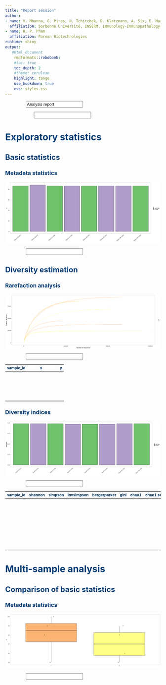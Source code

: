 ```yaml
---
title: "Report session"
author:
- name: V. Mhanna, G. Pires, N. Tchitchek, D. Klatzmann, A. Six, E. Mariotti-Ferrandiz
  affiliation: Sorbonne Université, INSERM, Immunology-Immunopathology-Immunotherapy (i3), Paris, France
- name: H. P. Pham
  affiliation: Parean Biotechnologies
runtime: shiny  
output: 
   #html_document
    rmdformats::robobook:
    #toc: true
    toc_depth: 2
    #theme: cerulean
    highlight: tango
    use_bookdown: true
    css: styles.css
---
```


<style type="text/css">
<!-- div#TOC li { -->
<!--     list-style:none; -->
<!--     background-image:none; -->
<!--     background-repeat:none; -->
<!--     background-position:0;  -->
<!-- } -->
 .book .book-body .page-inner  { 
    max-width: 1400px; 
 <!-- width: 120%;  -->
 } 
 .column-left {
  float: left;
  width: 49.7%;
}
.column-right{
 float: right;
  width: 49.7%;
}
.col2 {
    columns: 2 200px;         /* number of columns and width in pixels*/
    -webkit-columns: 2 200px; /* chrome, safari */
    -moz-columns: 2 200px;    /* firefox */
  }
h1 {
  color: #033c73;
   font-size: 30px;
}
h1.title {
  color: #033c73;
}
h2 {
  color: #033c73;
  font-size: 24px;
}
h3 {
   color: #033c73;
   font-size: 18px;
}
h4 {
   color: #022f5a;
}
h5 {
  color: #033c73;
}
h6 {
   color: #033c73;
}
body{ 
  font-size: 14px;
}
p.caption {
  font-size: 0.9em;
  font-style: italic;
  color: grey;
  margin-right: 10%;
  margin-left: 10%;  
  text-align: justify;
} 
#renderedReport p{
  color: white;
}

</style>




<!--html_preserve--><body style="color: white;">
<p style="color: white;">
<div class="form-group shiny-input-container">
<label class="control-label" id="title-label" for="title">Enter title</label>
<input id="title" type="text" class="form-control" value="Analysis report"/>
</div>
</p>
</body><!--/html_preserve-->


<!--html_preserve--><body style="color: white;">
<p style="color: white;">
<div class="form-group shiny-input-container">
<label class="control-label" id="authors-label" for="authors">Enter authors</label>
<input id="authors" type="text" class="form-control" value=""/>
</div>
</p>
</body><!--/html_preserve-->



























































# Exploratory statistics


## Basic statistics


### Metadata statistics

<img src="figure/metadata stats-1.png" alt="plot of chunk metadata stats" style="display: block; margin: auto;" />

<!--html_preserve--><body style="color: white;">
<p style="color: white;">
<div class="form-group shiny-input-container">
<label class="control-label" id="metadatastatsText-label" for="metadatastatsText">Enter text</label>
<input id="metadatastatsText" type="text" class="form-control" value=""/>
</div>
</p>
</body><!--/html_preserve-->









## Diversity estimation 

### Rarefaction analysis

<img src="figure/rarefaction-1.png" alt="plot of chunk rarefaction" style="display: block; margin: auto;" />

<!--html_preserve--><body style="color: white;">
<p style="color: white;">
<div class="form-group shiny-input-container">
<label class="control-label" id="rarefactionText-label" for="rarefactionText">Enter text</label>
<input id="rarefactionText" type="text" class="form-control" value=""/>
</div>
</p>
</body><!--/html_preserve-->


<table class="table" style="font-size: 10px; width: auto !important; margin-left: auto; margin-right: auto;">
 <thead>
  <tr>
   <th style="text-align:left;color: #022f5a !important;font-size: 12px;"> sample_id </th>
   <th style="text-align:right;color: #022f5a !important;font-size: 12px;"> x </th>
   <th style="text-align:right;color: #022f5a !important;font-size: 12px;"> y </th>
  </tr>
 </thead>
<tbody>
  <tr>
   <td style="text-align:left;"> tripod-30-813 </td>
   <td style="text-align:right;"> 0 </td>
   <td style="text-align:right;"> 0.000 </td>
  </tr>
  <tr>
   <td style="text-align:left;"> tripod-30-813 </td>
   <td style="text-align:right;"> 5000 </td>
   <td style="text-align:right;"> 3965.740 </td>
  </tr>
  <tr>
   <td style="text-align:left;"> tripod-30-813 </td>
   <td style="text-align:right;"> 10000 </td>
   <td style="text-align:right;"> 7021.439 </td>
  </tr>
  <tr>
   <td style="text-align:left;"> tripod-30-813 </td>
   <td style="text-align:right;"> 15000 </td>
   <td style="text-align:right;"> 9615.180 </td>
  </tr>
  <tr>
   <td style="text-align:left;"> tripod-30-813 </td>
   <td style="text-align:right;"> 20000 </td>
   <td style="text-align:right;"> 11894.572 </td>
  </tr>
  <tr>
   <td style="text-align:left;"> tripod-30-813 </td>
   <td style="text-align:right;"> 25000 </td>
   <td style="text-align:right;"> 13936.654 </td>
  </tr>
</tbody>
</table>


### Diversity indices

<img src="figure/div ind-1.png" alt="plot of chunk div ind" style="display: block; margin: auto;" />

<!--html_preserve--><body style="color: white;">
<p style="color: white;">
<div class="form-group shiny-input-container">
<label class="control-label" id="divindText-label" for="divindText">Enter text</label>
<input id="divindText" type="text" class="form-control" value=""/>
</div>
</p>
</body><!--/html_preserve-->


<table class="table" style="font-size: 10px; width: auto !important; margin-left: auto; margin-right: auto;">
 <thead>
  <tr>
   <th style="text-align:left;color: #022f5a !important;font-size: 12px;"> sample_id </th>
   <th style="text-align:right;color: #022f5a !important;font-size: 12px;"> shannon </th>
   <th style="text-align:right;color: #022f5a !important;font-size: 12px;"> simpson </th>
   <th style="text-align:right;color: #022f5a !important;font-size: 12px;"> invsimpson </th>
   <th style="text-align:right;color: #022f5a !important;font-size: 12px;"> bergerparker </th>
   <th style="text-align:right;color: #022f5a !important;font-size: 12px;"> gini </th>
   <th style="text-align:right;color: #022f5a !important;font-size: 12px;"> chao1 </th>
   <th style="text-align:right;color: #022f5a !important;font-size: 12px;"> chao1.se </th>
   <th style="text-align:right;color: #022f5a !important;font-size: 12px;"> iChao </th>
  </tr>
 </thead>
<tbody>
  <tr>
   <td style="text-align:left;"> tripod-30-813 </td>
   <td style="text-align:right;"> 4.03 </td>
   <td style="text-align:right;"> 0.98 </td>
   <td style="text-align:right;"> 41.66 </td>
   <td style="text-align:right;"> 2.73 </td>
   <td style="text-align:right;"> 0.57 </td>
   <td style="text-align:right;"> 98 </td>
   <td style="text-align:right;"> 0 </td>
   <td style="text-align:right;"> 98 </td>
  </tr>
  <tr>
   <td style="text-align:left;"> tripod-30-815 </td>
   <td style="text-align:right;"> 4.02 </td>
   <td style="text-align:right;"> 0.98 </td>
   <td style="text-align:right;"> 40.59 </td>
   <td style="text-align:right;"> 2.66 </td>
   <td style="text-align:right;"> 0.58 </td>
   <td style="text-align:right;"> 99 </td>
   <td style="text-align:right;"> NaN </td>
   <td style="text-align:right;"> 99 </td>
  </tr>
  <tr>
   <td style="text-align:left;"> tripod-31-846 </td>
   <td style="text-align:right;"> 4.06 </td>
   <td style="text-align:right;"> 0.98 </td>
   <td style="text-align:right;"> 43.72 </td>
   <td style="text-align:right;"> 2.83 </td>
   <td style="text-align:right;"> 0.55 </td>
   <td style="text-align:right;"> 98 </td>
   <td style="text-align:right;"> NaN </td>
   <td style="text-align:right;"> 98 </td>
  </tr>
  <tr>
   <td style="text-align:left;"> tripod-31-848 </td>
   <td style="text-align:right;"> 4.00 </td>
   <td style="text-align:right;"> 0.97 </td>
   <td style="text-align:right;"> 39.96 </td>
   <td style="text-align:right;"> 2.65 </td>
   <td style="text-align:right;"> 0.56 </td>
   <td style="text-align:right;"> 95 </td>
   <td style="text-align:right;"> NaN </td>
   <td style="text-align:right;"> 95 </td>
  </tr>
  <tr>
   <td style="text-align:left;"> tripod-35-970 </td>
   <td style="text-align:right;"> 4.03 </td>
   <td style="text-align:right;"> 0.97 </td>
   <td style="text-align:right;"> 39.42 </td>
   <td style="text-align:right;"> 2.41 </td>
   <td style="text-align:right;"> 0.54 </td>
   <td style="text-align:right;"> 95 </td>
   <td style="text-align:right;"> NaN </td>
   <td style="text-align:right;"> 95 </td>
  </tr>
  <tr>
   <td style="text-align:left;"> tripod-35-972 </td>
   <td style="text-align:right;"> 4.00 </td>
   <td style="text-align:right;"> 0.97 </td>
   <td style="text-align:right;"> 38.40 </td>
   <td style="text-align:right;"> 2.61 </td>
   <td style="text-align:right;"> 0.59 </td>
   <td style="text-align:right;"> 100 </td>
   <td style="text-align:right;"> 0 </td>
   <td style="text-align:right;"> 100 </td>
  </tr>
</tbody>
</table>



































































# Multi-sample analysis


## Comparison of basic statistics


### Metadata statistics

<img src="figure/stats-1.png" alt="plot of chunk stats" style="display: block; margin: auto;" />

<!--html_preserve--><body style="color: white;">
<p style="color: white;">
<div class="form-group shiny-input-container">
<label class="control-label" id="statsText-label" for="statsText">Enter text</label>
<input id="statsText" type="text" class="form-control" value=""/>
</div>
</p>
</body><!--/html_preserve-->


























































































